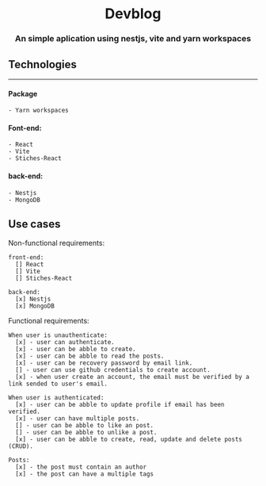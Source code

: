 <h1 align="center">
  Devblog
</h1>

<h3 align="center">
  An simple aplication using nestjs, vite and yarn workspaces
</h3>

## Technologies

  ----------
  #### Package
    - Yarn workspaces

  #### Font-end:
    
    - React
    - Vite
    - Stiches-React

  #### back-end:
    
    - Nestjs
    - MongoDB

## Use cases

  Non-functional requirements:

    front-end: 
      [] React
      [] Vite
      [] Stiches-React

    back-end: 
      [x] Nestjs
      [x] MongoDB

  Functional requirements:

    When user is unauthenticate:
      [x] - user can authenticate.
      [x] - user can be abble to create.
      [x] - user can be abble to read the posts.
      [x] - user can be recovery password by email link.
      [] - user can use github credentials to create account.
      [x] - when user create an account, the email must be verified by a link sended to user's email.

    When user is authenticated:
      [x] - user can be abble to update profile if email has been verified.
      [x] - user can have multiple posts.
      [] - user can be abble to like an post.
      [] - user can be abble to unlike a post.
      [x] - user can be abble to create, read, update and delete posts (CRUD).

    Posts:
      [x] - the post must contain an author
      [x] - the post can have a multiple tags